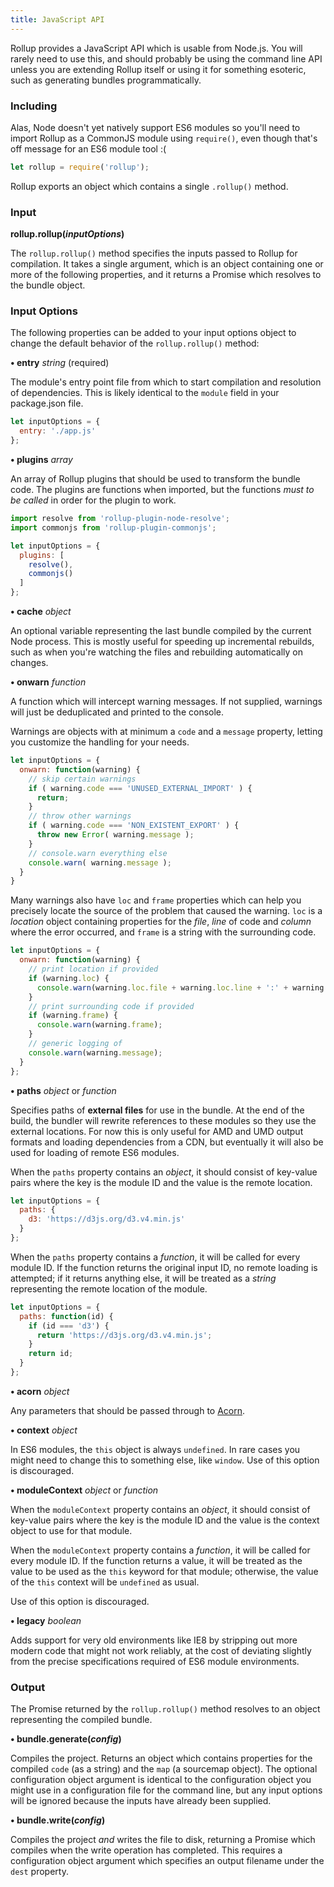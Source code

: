 ```yaml
---
title: JavaScript API
---
```


Rollup provides a JavaScript API which is usable from Node.js. You will rarely need to use this, and should probably be using the command line API unless you are extending Rollup itself or using it for something esoteric, such as generating bundles programmatically.

### Including

Alas, Node doesn't yet natively support ES6 modules so you'll need to import Rollup as a CommonJS module using `require()`, even though that's off message for an ES6 module tool :(

```javascript
let rollup = require('rollup');
```

Rollup exports an object which contains a single `.rollup()` method.

### Input

**rollup.rollup(*inputOptions*)**

The `rollup.rollup()` method specifies the inputs passed to Rollup for compilation. It takes a single argument, which is an object containing one or more of the following properties, and it returns a Promise which resolves to the bundle object.

### Input Options

The following properties can be added to your input options object to change the default behavior of the `rollup.rollup()` method:

**• entry** *string* (required)

The module's entry point file from which to start compilation and resolution of dependencies. This is likely identical to the `module` field in your package.json file.

```javascript
let inputOptions = {
  entry: './app.js'
};
```

**• plugins** *array*

An array of Rollup plugins that should be used to transform the bundle code. The plugins are functions when imported, but the functions *must to be called* in order for the plugin to work.

```javascript
import resolve from 'rollup-plugin-node-resolve';
import commonjs from 'rollup-plugin-commonjs';

let inputOptions = {
  plugins: [
    resolve(),
    commonjs()
  ]
};
```

**• cache** *object*

An optional variable representing the last bundle compiled by the current Node process. This is mostly useful for speeding up incremental rebuilds, such as when you're watching the files and rebuilding automatically on changes.

**• onwarn**  *function*

A function which will intercept warning messages. If not supplied, warnings will just be deduplicated and printed to the console.

Warnings are objects with at minimum a `code` and a `message` property, letting you customize the handling for your needs.

```js
let inputOptions = {
  onwarn: function(warning) {
    // skip certain warnings
    if ( warning.code === 'UNUSED_EXTERNAL_IMPORT' ) {
      return;
    }
    // throw other warnings
    if ( warning.code === 'NON_EXISTENT_EXPORT' ) {
      throw new Error( warning.message );
    }
    // console.warn everything else
    console.warn( warning.message );
  }
}
```

Many warnings also have `loc` and `frame` properties which can help you precisely locate the source of the problem that caused the warning. `loc` is a *location* object containing properties for the *file*, *line* of code and *column* where the error occurred, and `frame` is a string with the surrounding code.

```js
let inputOptions = {
  onwarn: function(warning) {
    // print location if provided
    if (warning.loc) {
      console.warn(warning.loc.file + warning.loc.line + ':' + warning.loc.column);
    }
    // print surrounding code if provided
    if (warning.frame) {
      console.warn(warning.frame);
    }
    // generic logging of
    console.warn(warning.message);
  }
};
```


**• paths** *object* or *function*

Specifies paths of **external files** for use in the bundle. At the end of the build, the bundler will rewrite references to these modules so they use the external locations. For now this is only useful for AMD and UMD output formats and loading dependencies from a CDN, but eventually it will also be used for loading of remote ES6 modules.

When the `paths` property contains an *object*, it should consist of key-value pairs where the key is the module ID and the value is the remote location.

```javascript
let inputOptions = {
  paths: {
    d3: 'https://d3js.org/d3.v4.min.js'
  }
};
```

When the `paths` property contains a *function*, it will be called for every module ID. If the function returns the original input ID, no remote loading is attempted; if it returns anything else, it will be treated as a *string* representing the remote location of the module.

```javascript
let inputOptions = {
  paths: function(id) {
    if (id === 'd3') {
      return 'https://d3js.org/d3.v4.min.js';
    }
    return id;
  }
};
```


**• acorn** *object*

Any parameters that should be passed through to [Acorn](https://github.com/ternjs/acorn).


**• context** *object*

In ES6 modules, the `this` object is always `undefined`. In rare cases you might need to change this to something else, like `window`. Use of this option is discouraged.


**• moduleContext** *object* or *function*

When the `moduleContext` property contains an *object*, it should consist of key-value pairs where the key is the module ID and the value is the context object to use for that module.

When the `moduleContext` property contains a *function*, it will be called for every module ID. If the function returns a value, it will be treated as the value to be used as the `this` keyword for that module; otherwise, the value of the `this` context will be `undefined` as usual.

Use of this option is discouraged.


**• legacy** *boolean*

Adds support for very old environments like IE8 by stripping out more modern code that might not work reliably, at the cost of deviating slightly from the precise specifications required of ES6 module environments.

### Output

The Promise returned by the `rollup.rollup()` method resolves to an object representing the compiled bundle.

**• bundle.generate(*config*)**

Compiles the project. Returns an object which contains properties for the compiled `code` (as a string) and the `map` (a sourcemap object). The optional configuration object argument is identical to the configuration object you might use in a configuration file for the command line, but any input options will be ignored because the inputs have already been supplied.

**• bundle.write(*config*)**

Compiles the project *and* writes the file to disk, returning a Promise which compiles when the write operation has completed. This requires a configuration object argument which specifies an output filename under the `dest` property.
